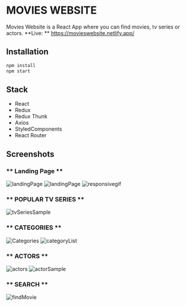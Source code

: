 # MOVIES WEBSITE

Movies Website is a React App where you can find movies, tv series or actors.
**Live: ** https://movieswebsite.netlify.app/
## Installation
```bash
npm install
npm start
```
## Stack
- React
- Redux
- Redux Thunk
- Axios
- StyledComponents
- React Router
## Screenshots
### ** Landing Page **
![landingPage](https://user-images.githubusercontent.com/72613536/113350588-f2271a80-9339-11eb-9c94-72cd85ed7c23.JPG)
![landingPage](https://user-images.githubusercontent.com/72613536/113350610-fc491900-9339-11eb-82c6-c464f9ea8d77.gif)
![responsivegif](https://user-images.githubusercontent.com/72613536/113350641-08cd7180-933a-11eb-8191-14b1ef331797.gif)
### ** POPULAR TV SERIES **
![tvSeriesSample](https://user-images.githubusercontent.com/72613536/113350739-2569a980-933a-11eb-82c2-08cf516e6035.JPG)
### ** CATEGORIES **
![Categories](https://user-images.githubusercontent.com/72613536/113350771-331f2f00-933a-11eb-9030-be0218f61a6d.JPG)
![categoryList](https://user-images.githubusercontent.com/72613536/113350785-37e3e300-933a-11eb-9259-eee98457020a.JPG)
### ** ACTORS **
![actors](https://user-images.githubusercontent.com/72613536/113350808-43cfa500-933a-11eb-9d35-25b9fcff8aaa.JPG)
![actorSample](https://user-images.githubusercontent.com/72613536/113350824-47632c00-933a-11eb-8a4a-3f6252e739f9.JPG)
### ** SEARCH **
![findMovie](https://user-images.githubusercontent.com/72613536/113350870-5cd85600-933a-11eb-96eb-db4913ca9f84.gif)

